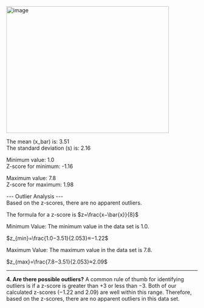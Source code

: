<img width="428" height="333" alt="image" src="https://github.com/user-attachments/assets/14249022-ddd8-49cc-ba9f-8e5af5f5ab49" />

The mean (x_bar) is: 3.51  
The standard deviation (s) is: 2.16

Minimum value: 1.0  
Z-score for minimum: -1.16

Maximum value: 7.8  
Z-score for maximum: 1.98

--- Outlier Analysis ---  
Based on the z-scores, there are no apparent outliers.

The formula for a z-score is $z=\frac{x−\bar{x}}{8}$

Minimum Value: The minimum value in the data set is 1.0.

$z_{min}=\frac{1.0−3.51}{2.053}≈−1.22$

Maximum Value: The maximum value in the data set is 7.8.

$z_{max}=\frac{7.8−3.51}{2.053}≈2.09$

---
**4. Are there possible outliers?**
A common rule of thumb for identifying outliers is if a z-score is greater than +3 or less than −3. Both of our calculated z-scores (−1.22 and 2.09) are well within this range. Therefore, based on the z-scores, there are no apparent outliers in this data set.
